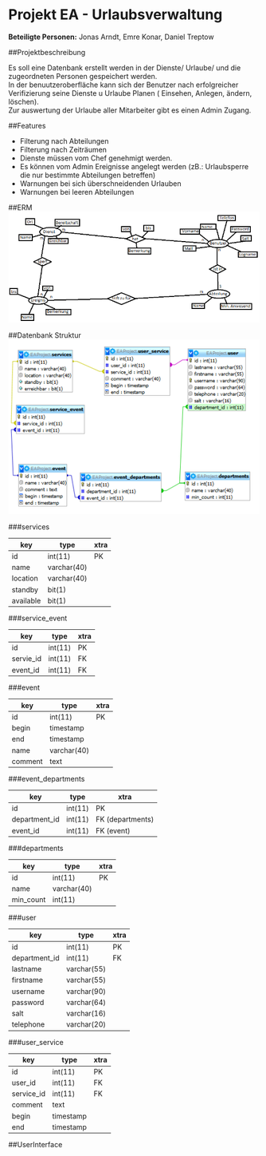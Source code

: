 # Projekt EA - Urlaubsverwaltung
**Beteiligte Personen:**
Jonas Arndt, Emre Konar, Daniel Treptow


##Projektbeschreibung

Es soll eine Datenbank erstellt werden in der Dienste/ Urlaube/ und die zugeordneten Personen gespeichert werden.  
In der benuutzeroberfläche kann sich der Benutzer nach erfolgreicher Verifizierung seine Dienste u Urlaube Planen ( Einsehen, Anlegen, ändern, löschen).  
Zur auswertung der Urlaube aller Mitarbeiter gibt es einen Admin Zugang.  

##Features

* Filterung nach Abteilungen
* Filterung nach Zeiträumen
* Dienste müssen vom Chef genehmigt werden.
* Es können vom Admin Ereignisse angelegt werden (zB.: Urlaubsperre die nur bestimmte Abteilungen betreffen)
* Warnungen bei sich überschneidenden Urlauben
* Warnungen bei leeren Abteilungen

##ERM
![Grafik ERM](./doc/pic/ERM-EA.png "Grafik ERM")


##Datenbank Struktur
![Grafik ERM](./doc/pic/tabbleoverview.png "Grafik ERM")


###services

| key | type | xtra |
| --- | --- | --- | 
| id  | int(11) | PK |
| name  | varchar(40) |
| location  | varchar(40) |
| standby  | bit(1) |
| available  | bit(1) |

###service_event

| key | type | xtra |
| --- | --- | --- | 
| id  | int(11) | PK |
| servie_id  | int(11) | FK |
| event_id  | int(11) | FK |

###event

| key | type| xtra |
| --- | --- | --- | 
| id  | int(11) | PK |
| begin  | timestamp |
| end  | timestamp |
| name  | varchar(40) |
| comment  | text |

###event_departments

| key | type| xtra |
| --- | --- | --- | 
| id  | int(11) | PK |
| department_id  | int(11) | FK (departments) |
| event_id  | int(11) | FK (event) |


###departments

| key | type | xtra | 
| --- | --- | --- | 
| id  | int(11) | PK |
| name  | varchar(40) |
| min_count  | int(11) |

###user

| key | type | xtra |
| --- | --- | --- | 
| id  | int(11) | PK |
| department_id  | int(11) | FK |
| lastname | varchar(55) |
| firstname  | varchar(55) |
| username | varchar(90) |
| password  | varchar(64) |
| salt | varchar(16) |
| telephone  | varchar(20) |

###user_service

| key | type | xtra |
| --- | --- | --- | 
| id  | int(11) | PK |
| user_id  | int(11) | FK |
| service_id | int(11) | FK |
| comment  | text |
| begin | timestamp |
| end  | timestamp |


##UserInterface
